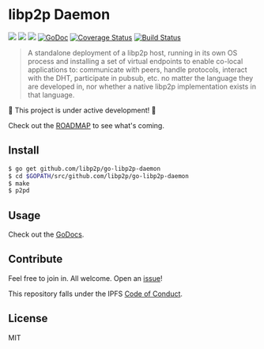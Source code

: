 # libp2p Daemon

[![](https://img.shields.io/badge/made%20by-Protocol%20Labs-blue.svg?style=flat-square)](http://protocol.ai)
[![](https://img.shields.io/badge/project-libp2p-blue.svg?style=flat-square)](http://libp2p.io/)
[![](https://img.shields.io/badge/freenode-%23libp2p-blue.svg?style=flat-square)](http://webchat.freenode.net/?channels=%libp2p)
[![GoDoc](https://godoc.org/github.com/libp2p/go-libp2p-daemon?status.svg)](https://godoc.org/github.com/libp2p/go-libp2p-daemon)
[![Coverage Status](https://coveralls.io/repos/github/libp2p/go-libp2p-daemon/badge.svg?branch=master)](https://coveralls.io/github/libp2p/go-libp2p-daemon?branch=master)
[![Build Status](https://travis-ci.org/libp2p/go-libp2p-daemon.svg?branch=master)](https://travis-ci.org/libp2p/go-libp2p-daemon)

> A standalone deployment of a libp2p host, running in its own OS process and installing a set of 
  virtual endpoints to enable co-local applications to: communicate with peers, handle protocols,
  interact with the DHT, participate in pubsub, etc. no matter the language they are developed in, 
  nor whether a native libp2p implementation exists in that language.

🚧 This project is under active development! 🚧

Check out the [ROADMAP](ROADMAP.md) to see what's coming.

## Install

```sh
$ go get github.com/libp2p/go-libp2p-daemon
$ cd $GOPATH/src/github.com/libp2p/go-libp2p-daemon
$ make
$ p2pd
```

## Usage

Check out the [GoDocs](https://godoc.org/github.com/libp2p/go-libp2p-daemon).

## Contribute

Feel free to join in. All welcome. Open an [issue](https://github.com/libp2p/go-libp2p-daemon/issues)!

This repository falls under the IPFS [Code of Conduct](https://github.com/ipfs/community/blob/master/code-of-conduct.md).

## License
MIT
